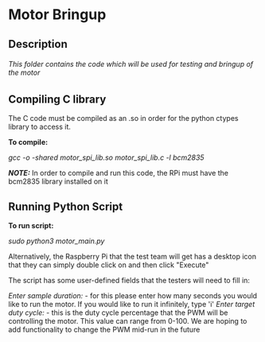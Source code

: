 # Motor Bringup 

## Description
###### This folder contains the code which will be used for testing and bringup of the motor

## Compiling C library
The C code must be compiled as an .so in order for the python ctypes library to access it.

**To compile:**

*gcc -o -shared motor_spi_lib.so motor_spi_lib.c -l bcm2835*

***NOTE:*** In order to compile and run this code, the RPi must have the bcm2835 library installed on it

## Running Python Script
**To run script:**

*sudo python3 motor_main.py*

Alternatively, the Raspberry Pi that the test team will get has a desktop icon that they can simply double click on and then click "Execute"

The script has some user-defined fields that the testers will need to fill in:

*Enter sample duration:* - for this please enter how many seconds you would like to run the motor. If you would like to run it infinitely, type 'i'
*Enter target duty cycle:* - this is the duty cycle percentage that the PWM will be controlling the motor. This value can range from 0-100. We are hoping to add functionality to change the PWM mid-run in the future
